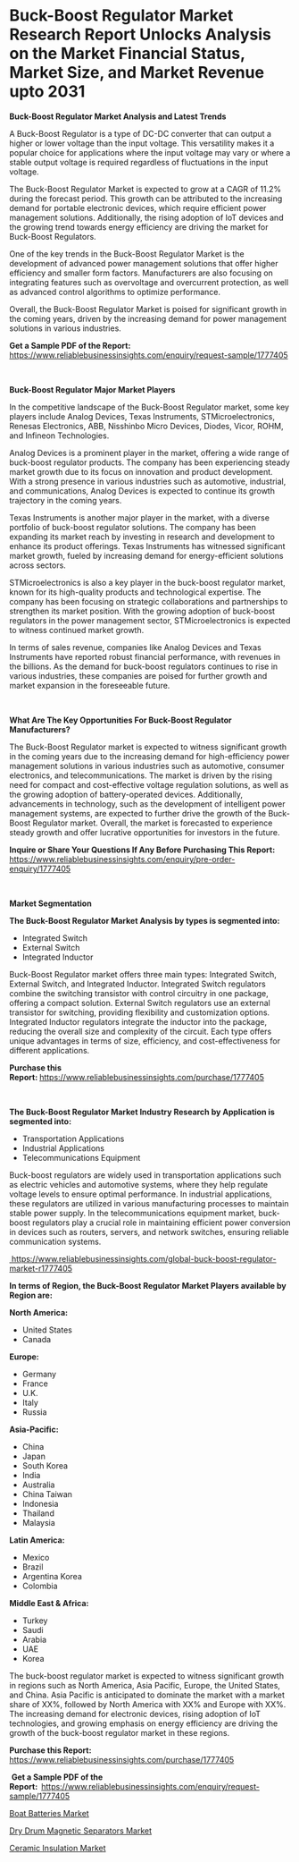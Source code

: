 <p><h1>Buck-Boost Regulator Market Research Report Unlocks Analysis on the Market Financial Status, Market Size, and Market Revenue upto 2031</h1></p><p><strong>Buck-Boost Regulator Market Analysis and Latest Trends</strong></p>
<p><p>A Buck-Boost Regulator is a type of DC-DC converter that can output a higher or lower voltage than the input voltage. This versatility makes it a popular choice for applications where the input voltage may vary or where a stable output voltage is required regardless of fluctuations in the input voltage.</p><p>The Buck-Boost Regulator Market is expected to grow at a CAGR of 11.2% during the forecast period. This growth can be attributed to the increasing demand for portable electronic devices, which require efficient power management solutions. Additionally, the rising adoption of IoT devices and the growing trend towards energy efficiency are driving the market for Buck-Boost Regulators.</p><p>One of the key trends in the Buck-Boost Regulator Market is the development of advanced power management solutions that offer higher efficiency and smaller form factors. Manufacturers are also focusing on integrating features such as overvoltage and overcurrent protection, as well as advanced control algorithms to optimize performance.</p><p>Overall, the Buck-Boost Regulator Market is poised for significant growth in the coming years, driven by the increasing demand for power management solutions in various industries.</p></p>
<p><strong>Get a Sample PDF of the Report:&nbsp;</strong> <a href="https://www.reliablebusinessinsights.com/enquiry/request-sample/1777405">https://www.reliablebusinessinsights.com/enquiry/request-sample/1777405</a></p>
<p>&nbsp;</p>
<p><strong>Buck-Boost Regulator Major Market Players</strong></p>
<p><p>In the competitive landscape of the Buck-Boost Regulator market, some key players include Analog Devices, Texas Instruments, STMicroelectronics, Renesas Electronics, ABB, Nisshinbo Micro Devices, Diodes, Vicor, ROHM, and Infineon Technologies.</p><p>Analog Devices is a prominent player in the market, offering a wide range of buck-boost regulator products. The company has been experiencing steady market growth due to its focus on innovation and product development. With a strong presence in various industries such as automotive, industrial, and communications, Analog Devices is expected to continue its growth trajectory in the coming years.</p><p>Texas Instruments is another major player in the market, with a diverse portfolio of buck-boost regulator solutions. The company has been expanding its market reach by investing in research and development to enhance its product offerings. Texas Instruments has witnessed significant market growth, fueled by increasing demand for energy-efficient solutions across sectors.</p><p>STMicroelectronics is also a key player in the buck-boost regulator market, known for its high-quality products and technological expertise. The company has been focusing on strategic collaborations and partnerships to strengthen its market position. With the growing adoption of buck-boost regulators in the power management sector, STMicroelectronics is expected to witness continued market growth.</p><p>In terms of sales revenue, companies like Analog Devices and Texas Instruments have reported robust financial performance, with revenues in the billions. As the demand for buck-boost regulators continues to rise in various industries, these companies are poised for further growth and market expansion in the foreseeable future.</p></p>
<p>&nbsp;</p>
<p><strong>What Are The Key Opportunities For Buck-Boost Regulator Manufacturers?</strong></p>
<p><p>The Buck-Boost Regulator market is expected to witness significant growth in the coming years due to the increasing demand for high-efficiency power management solutions in various industries such as automotive, consumer electronics, and telecommunications. The market is driven by the rising need for compact and cost-effective voltage regulation solutions, as well as the growing adoption of battery-operated devices. Additionally, advancements in technology, such as the development of intelligent power management systems, are expected to further drive the growth of the Buck-Boost Regulator market. Overall, the market is forecasted to experience steady growth and offer lucrative opportunities for investors in the future.</p></p>
<p><strong>Inquire or Share Your Questions If Any Before Purchasing This Report:</strong> <a href="https://www.reliablebusinessinsights.com/enquiry/pre-order-enquiry/1777405">https://www.reliablebusinessinsights.com/enquiry/pre-order-enquiry/1777405</a></p>
<p>&nbsp;</p>
<p><strong>Market Segmentation</strong></p>
<p><strong>The Buck-Boost Regulator Market Analysis by types is segmented into:</strong></p>
<p><ul><li>Integrated Switch</li><li>External Switch</li><li>Integrated Inductor</li></ul></p>
<p><p>Buck-Boost Regulator market offers three main types: Integrated Switch, External Switch, and Integrated Inductor. Integrated Switch regulators combine the switching transistor with control circuitry in one package, offering a compact solution. External Switch regulators use an external transistor for switching, providing flexibility and customization options. Integrated Inductor regulators integrate the inductor into the package, reducing the overall size and complexity of the circuit. Each type offers unique advantages in terms of size, efficiency, and cost-effectiveness for different applications.</p></p>
<p><strong>Purchase this Report:&nbsp;</strong><a href="https://www.reliablebusinessinsights.com/purchase/1777405">https://www.reliablebusinessinsights.com/purchase/1777405</a></p>
<p>&nbsp;</p>
<p><strong>The Buck-Boost Regulator Market Industry Research by Application is segmented into:</strong></p>
<p><ul><li>Transportation Applications</li><li>Industrial Applications</li><li>Telecommunications Equipment</li></ul></p>
<p><p>Buck-boost regulators are widely used in transportation applications such as electric vehicles and automotive systems, where they help regulate voltage levels to ensure optimal performance. In industrial applications, these regulators are utilized in various manufacturing processes to maintain stable power supply. In the telecommunications equipment market, buck-boost regulators play a crucial role in maintaining efficient power conversion in devices such as routers, servers, and network switches, ensuring reliable communication systems.</p></p>
<p><a href="https://www.reliablebusinessinsights.com/global-buck-boost-regulator-market-r1777405">&nbsp;https://www.reliablebusinessinsights.com/global-buck-boost-regulator-market-r1777405</a></p>
<p><strong>In terms of Region, the Buck-Boost Regulator Market Players available by Region are:</strong></p>
<p>
    <p> <strong> North America: </strong>
        <ul>
            <li>United States</li>
            <li>Canada</li>
        </ul>
        </p> 
    <p> <strong> Europe: </strong>
        <ul>
            <li>Germany</li>
            <li>France</li>
            <li>U.K.</li>
            <li>Italy</li>
            <li>Russia</li>
        </ul>
        </p> 
    <p> <strong> Asia-Pacific: </strong>
        <ul>
            <li>China</li>
            <li>Japan</li>
            <li>South Korea</li>
            <li>India</li>
            <li>Australia</li>
            <li>China Taiwan</li>
            <li>Indonesia</li>
            <li>Thailand</li>
            <li>Malaysia</li>
        </ul>
        </p> 
    <p> <strong> Latin America: </strong>
        <ul>
            <li>Mexico</li>
            <li>Brazil</li>
            <li>Argentina Korea</li>
            <li>Colombia</li>
        </ul>
        </p> 
    <p> <strong> Middle East & Africa: </strong>
        <ul>
            <li>Turkey</li>
            <li>Saudi</li>
            <li>Arabia</li>
            <li>UAE</li>
            <li>Korea</li>
        </ul>
    </p>
    </p>
<p><p>The buck-boost regulator market is expected to witness significant growth in regions such as North America, Asia Pacific, Europe, the United States, and China. Asia Pacific is anticipated to dominate the market with a market share of XX%, followed by North America with XX% and Europe with XX%. The increasing demand for electronic devices, rising adoption of IoT technologies, and growing emphasis on energy efficiency are driving the growth of the buck-boost regulator market in these regions.</p></p>
<p><strong>Purchase this Report: </strong><a href="https://www.reliablebusinessinsights.com/purchase/1777405">https://www.reliablebusinessinsights.com/purchase/1777405</a></p>
<p>&nbsp;<strong>Get a Sample PDF of the Report:&nbsp;&nbsp;</strong><a href="https://www.reliablebusinessinsights.com/enquiry/request-sample/1777405">https://www.reliablebusinessinsights.com/enquiry/request-sample/1777405</a></p>
<p><strong></strong></p>
<p><p><a href="https://medium.com/@dovansangxd/global-boat-batteries-industry-research-report-competitive-landscape-market-size-regional-status-4879919c050b">Boat Batteries Market</a></p><p><a href="https://github.com/whpnbwim9/Market-Research-Report-List-1/blob/main/dry-drum-magnetic-separators-market.md">Dry Drum Magnetic Separators Market</a></p><p><a href="https://medium.com/@michellegbleau0620/ceramic-insulation-market-size-market-segmentation-market-trends-and-growth-analysis-forecast-3612b5657c89">Ceramic Insulation Market</a></p></p>